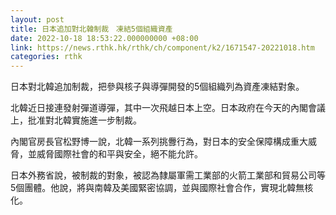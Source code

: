 ```yaml
---
layout: post
title: 日本追加對北韓制裁　凍結5個組織資產
date: 2022-10-18 18:53:22.000000000 +08:00
link: https://news.rthk.hk/rthk/ch/component/k2/1671547-20221018.htm
categories: rthk
---
```


日本對北韓追加制裁，把參與核子與導彈開發的5個組織列為資產凍結對象。

北韓近日接連發射彈道導彈，其中一次飛越日本上空。日本政府在今天的內閣會議上，批准對北韓實施進一步制裁。

內閣官房長官松野博一說，北韓一系列挑釁行為，對日本的安全保障構成重大威脅，並威脅國際社會的和平與安全，絕不能允許。

日本外務省說，被制裁的對象，被認為隸屬軍需工業部的火箭工業部和貿易公司等5個團體。他說，將與南韓及美國緊密協調，並與國際社會合作，實現北韓無核化。

